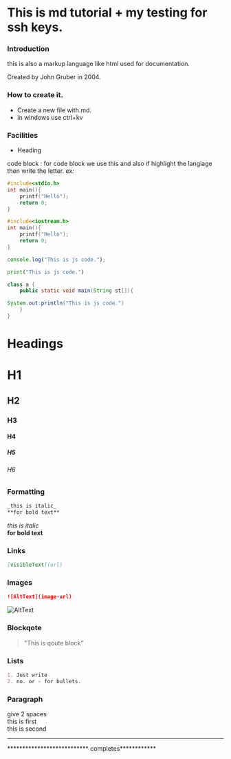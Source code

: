 # This is md tutorial + my testing for ssh keys.

### Introduction

this is also a markup language like html used for documentation.

Created by John Gruber in 2004.

### How to create it.

- Create a new file with.md.
- in windows use ctrl+kv

### Facilities

- Heading

code block : for code block we use this and also if highlight the langiage then write the letter.
ex:

```c
#include<stdio.h>
int main(){
    printf("Hello");
    return 0;
}

```

```cpp
#include<iostream.h>
int main(){
    printf("Hello");
    return 0;
}

```

```js
console.log("This is js code.");
```

```py
print("This is js code.")
```

```java
class a {
    public static void main(String st[]){

System.out.println("This is js code.")
    }
}

```
# Headings
# H1
## H2
### H3
#### H4
##### H5
###### H6

### Formatting

```markdown
_this is italic_
**for bold text**
```
_this is italic_ <br>
**for bold text**

### Links

```markdown
[visibleText](url)

```

### Images


```markdown
![AltText](image-url)

```
![AltText](image-url)

### Blockqote

>"This is qoute block"

### Lists

```markdown
1. Just write
2. no. or - for bullets.
````

### Paragraph
give 2 spaces  
this is first  
this is second

----
*************************** completes************